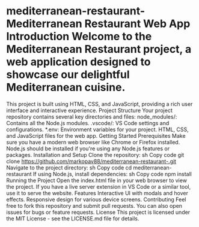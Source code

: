 # mediterranean-restaurant-Mediterranean Restaurant Web App Introduction Welcome to the Mediterranean Restaurant project, a web application designed to showcase our delightful Mediterranean cuisine.
This project is built using HTML, CSS, and JavaScript, providing a rich user interface and interactive experience. Project Structure Your project repository contains several key directories and files: node_modules/: Contains all the Node.js modules. .vscode/: 
VS Code settings and configurations. *.env: Environment variables for your project. HTML, CSS, and JavaScript files for the web app. 
Getting Started Prerequisites Make sure you have a modern web browser like Chrome or Firefox installed. Node.js should be installed if you're using any Node.js features or packages. Installation and Setup Clone the repository: sh Copy code git clone https://github.com/markopav88/mediterranean-restaurant-.git Navigate to the project directory: sh Copy code cd mediterranean-restaurant If using Node.js, install dependencies: sh Copy code npm install Running the Project Open the index.html file in your web browser to view the project. If you have a live server extension in VS Code or a similar tool, use it to serve the website. Features Interactive UI with modals and hover effects. 
Responsive design for various device screens. Contributing Feel free to fork this repository and submit pull requests. You can also open issues for bugs or feature requests. License This project is licensed under the MIT License - see the LICENSE.md file for details.
